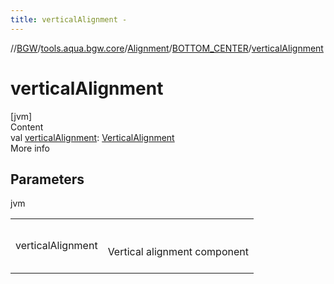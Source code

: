 ```yaml
---
title: verticalAlignment -
---
```

//[BGW](../../../../index.md)/[tools.aqua.bgw.core](../../index.md)/[Alignment](../index.md)/[BOTTOM_CENTER](index.md)/[verticalAlignment](vertical-alignment.md)



# verticalAlignment  
[jvm]  
Content  
val [verticalAlignment](vertical-alignment.md): [VerticalAlignment](../../-vertical-alignment/index.md)  
More info  


## Parameters  
  
jvm  
  
| | |
|---|---|
| <a name="tools.aqua.bgw.core/Alignment.BOTTOM_CENTER/verticalAlignment/#/PointingToDeclaration/"></a>verticalAlignment| <a name="tools.aqua.bgw.core/Alignment.BOTTOM_CENTER/verticalAlignment/#/PointingToDeclaration/"></a><br><br>Vertical alignment component<br><br>|
  
  



